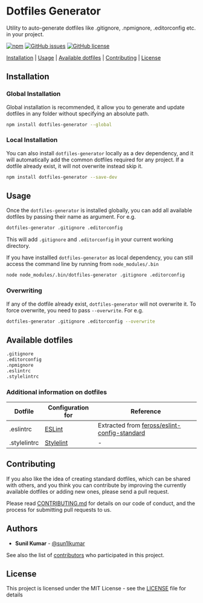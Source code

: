 # Dotfiles Generator
Utility to auto-generate dotfiles like .gitignore, .npmignore, .editorconfig etc. in your project.

[![npm](https://img.shields.io/npm/v/dotfiles-generator.svg)](https://www.npmjs.com/package/dotfiles-generator)
[![GitHub issues](https://img.shields.io/github/issues/sun1l/dotfiles-generator.svg)](https://github.com/sun1l/dotfiles-generator/issues)
[![GitHub license](https://img.shields.io/badge/license-MIT-blue.svg)](https://raw.githubusercontent.com/sun1l/dotfiles-generator/master/LICENSE)

[Installation](#Installation) |
[Usage](#usage) |
[Available dotfiles](#available-dotfiles) |
[Contributing](#contributing) |
[License](#license)

## Installation

### Global Installation

Global installation is recommended, it allow you to generate and update dotfiles in any folder without specifying an absolute path.

```bash
npm install dotfiles-generator --global
```

### Local Installation

You can also install `dotfiles-generator` locally as a dev dependency, and it will automatically add the common dotfiles required for any project. If a dotfile already exist, it will not overwrite instead skip it.

```bash
npm install dotfiles-generator --save-dev 
```

## Usage

Once the `dotfiles-generator` is installed globally, you can add all available dotfiles by passing their name as argument. For e.g.

```bash
dotfiles-generator .gitignore .editorconfig
```

This will add `.gitignore` and `.editorconfig` in your current working directory. 

If you have installled `dotfiles-generator` as local dependency, you can still access the command line by running from `node_modules/.bin`

```bash
node node_modules/.bin/dotfiles-generator .gitignore .editorconfig
```

### Overwriting

If any of the dotfile already exist, `dotfiles-generator` will not overwrite it. To force overwrite, you need to pass `--overwrite`. For e.g.

```bash
dotfiles-generator .gitignore .editorconfig --overwrite
```

<a id="available-dotfiles"></a>
## Available dotfiles 
```bash
.gitignore
.editorconfig
.npmignore
.eslintrc
.stylelintrc
```

### Additional information on dotfiles

| **Dotfile**  | **Configuration for**             | **Reference**                                                                                    |
|--------------|-----------------------------------|---------------|
| .eslintrc    | [ESLint](http://eslint.org)       | Extracted from [feross/eslint-config-standard](https://github.com/feross/eslint-config-standard) |
| .stylelintrc | [Stylelint](https://stylelint.io) | - |                                                                                                |


## Contributing

If you also like the idea of creating standard dotfiles, which can be shared with others, and you think you can contribute by improving the currently available dotfiles or adding new ones, please send a pull request.

Please read [CONTRIBUTING.md](CONTRIBUTING.md) for details on our code of conduct, and the process for submitting pull requests to us.

## Authors

*   **Sunil Kumar** - [@sun1lkumar](https://twitter.com/sun1lkumar)

See also the list of [contributors](https://github.com/sun1l/dotfiles-generator/graphs/contributors) who participated in this project.

## License

This project is licensed under the MIT License - see the [LICENSE](LICENSE) file for details
